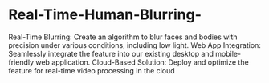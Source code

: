 # Real-Time-Human-Blurring-
Real-Time Blurring: Create an algorithm to blur faces and bodies with precision under various conditions, including low light. Web App Integration: Seamlessly integrate the feature into our existing desktop and mobile-friendly web application. Cloud-Based Solution: Deploy and optimize the feature for real-time video processing in the cloud
